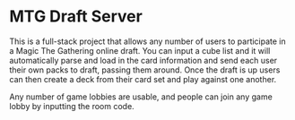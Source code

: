 # MTG Draft Server

This is a full-stack project that allows any number of users to participate in a Magic The Gathering online draft. You can input a cube list and it will automatically parse and load in the card information and send each user their own packs to draft, passing them around. Once the draft is up users can then create a deck from their card set and play against one another.

Any number of game lobbies are usable, and people can join any game lobby by inputting the room code.
